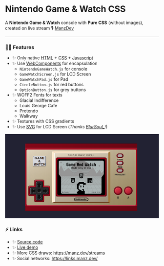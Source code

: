 # Nintendo Game & Watch CSS

A **Nintendo Game & Watch** console with **Pure CSS** (without images), created on live stream 🎙 [ManzDev](https://twitch.tv/ManzDev)

---

### 🧙‍♂️ Features

- ✨ Only native [HTML](https://lenguajehtml.com/) + [CSS](https://lenguajecss.com/) + [Javascript](https://lenguajejs.com/)
- ✨ Use [WebComponents](https://lenguajejs.com/webcomponents/) for encapsulation
  - `NintendoGameWatch.js` for console
  - `GameWatchScreen.js` for LCD Screen
  - `GameWatchPad.js` for Pad
  - `CircleButton.js` for red buttons
  - `OptionButton.js` for grey buttons
- ✨ WOFF2 Fonts for texts
  - Glacial Indifference
  - Louis George Cafe
  - Pretendo
  - Walkway
- ✨ Textures with CSS gradients
- ✨ Use [SVG](https://lenguajehtml.com/svg/) for LCD Screen (*Thanks [BlurSoul_](https://github.com/BlurSoulx)*!)

![Nintendo Game & Watch with Pure CSS](nintendo-game-watch-css.png)

### ⚡ Links

- ✨ [Source code](https://github.com/manzdev/twitch-nintendo-game-watch-css/)
- ✨ [Live demo](https://manzdev.github.io/twitch-nintendo-game-watch-css/)
- ✨ More CSS draws: https://manz.dev/streams
- ✨ Social networks: https://links.manz.dev/
